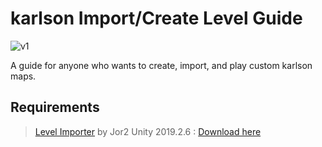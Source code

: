 # karlson Import/Create Level Guide

![v1](https://github.com/whyllay/karlson-IL-Guide/blob/main/web/assets/1.gif)


 A guide for anyone who wants to create, import, and play custom karlson maps.

## Requirements

> [Level Importer](https://github.com/Jor02/KarlsonLevelImporter) by Jor2
> Unity 2019.2.6 : [Download here](https://unity3d.com/get-unity/download/archive)

